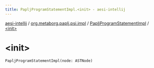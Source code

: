 ```yaml
---
title: PapljProgramStatementImpl.<init> - aesi-intellij
---
```


[aesi-intellij](../../index.html) / [org.metaborg.paplj.psi.impl](../index.html) / [PapljProgramStatementImpl](index.html) / [&lt;init&gt;](.)

# &lt;init&gt;

`PapljProgramStatementImpl(node: ASTNode)`